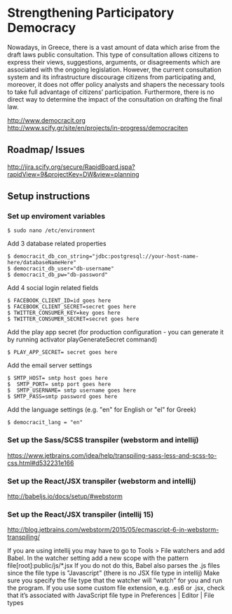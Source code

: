 # Strengthening Participatory Democracy


Nowadays, in Greece, there is a vast amount of data which arise from the draft laws public consultation. This type of consultation allows citizens to express their views, suggestions, arguments, or disagreements which are associated with the ongoing legislation. However, the current consultation system and its infrastructure discourage citizens from participating and, moreover, it does not offer policy analysts and shapers the necessary tools to take full advantage of citizens’ participation. Furthermore, there is no direct way to determine the impact of the consultation on drafting the final law.

http://www.democracit.org <br/>
http://www.scify.gr/site/en/projects/in-progress/democraciten

## Roadmap/ Issues

http://jira.scify.org/secure/RapidBoard.jspa?rapidView=9&projectKey=DW&view=planning

## Setup instructions


### Set up enviroment variables
```
$ sudo nano /etc/environment
```

Add 3 database related properties
```
$ democracit_db_con_string="jdbc:postgresql://your-host-name-here/databaseNameHere"
$ democracit_db_user="db-username"
$ democracit_db_pw="db-password"
```

Add 4 social login related fields

```
$ FACEBOOK_CLIENT_ID=id goes here
$ FACEBOOK_CLIENT_SECRET=secret goes here
$ TWITTER_CONSUMER_KEY=key goes here
$ TWITTER_CONSUMER_SECRET=secret goes here
```

Add the play app secret (for production configuration - you can generate it by running activator playGenerateSecret command)

```
$ PLAY_APP_SECRET= secret goes here 
```

Add the email server settings

```
$ SMTP_HOST= smtp host goes here
$  SMTP_PORT= smtp port goes here
$  SMTP_USERNAME= smtp username goes here
$ SMTP_PASS=smtp password goes here
```

Add the language settings (e.g. "en" for English or "el" for Greek)
```
$ democracit_lang = "en"
```
### Set up the Sass/SCSS transpiler (webstorm and intellij)

https://www.jetbrains.com/idea/help/transpiling-sass-less-and-scss-to-css.html#d532231e166


### Set up the React/JSX transpiler (webstorm and intellij)
http://babeljs.io/docs/setup/#webstorm

### Set up the React/JSX transpiler (intellij 15)
http://blog.jetbrains.com/webstorm/2015/05/ecmascript-6-in-webstorm-transpiling/

If you are using intellij you may have to go to  Tools > File watchers and add Babel. In the watcher setting add a new scope with the pattern
file[root]:public/js/*.jsx
If you do not do this, Babel also parses the .js files since the file type is "Javascript" (there is no JSX file type in intellij)
Make sure you specify the file type that the watcher will “watch” for you and run the program.
If you use some custom file extension, e.g. .es6 or .jsx, check that it’s associated with JavaScript file type in Preferences | Editor | File types
